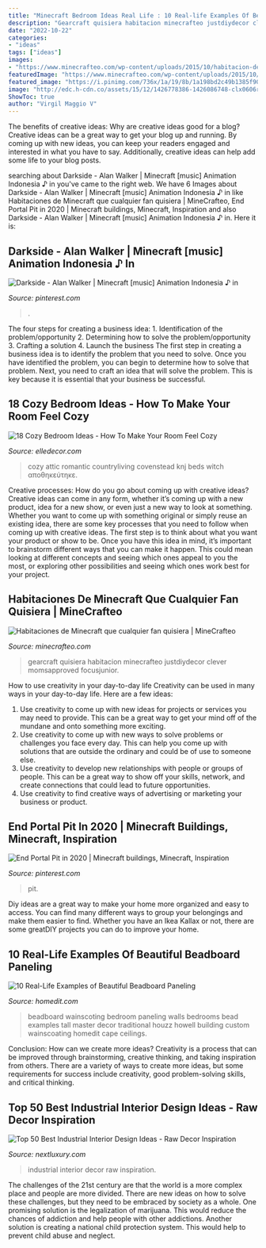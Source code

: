 ```yaml
---
title: "Minecraft Bedroom Ideas Real Life : 10 Real-life Examples Of Beautiful Beadboard Paneling"
description: "Gearcraft quisiera habitacion minecrafteo justdiydecor clever momsapproved focusjunior"
date: "2022-10-22"
categories:
- "ideas"
tags: ["ideas"]
images:
- "https://www.minecrafteo.com/wp-content/uploads/2015/10/habitacion-decorada-minecraft-2.jpg"
featuredImage: "https://www.minecrafteo.com/wp-content/uploads/2015/10/habitacion-decorada-minecraft-2.jpg"
featured_image: "https://i.pinimg.com/736x/1a/19/8b/1a198bd2c49b1385f9040fe60cb1449a.jpg"
image: "http://edc.h-cdn.co/assets/15/12/1426778386-1426086748-clx0606rooney001.jpg"
ShowToc: true
author: "Virgil Maggio V"
---
```



The benefits of creative ideas: Why are creative ideas good for a blog?
Creative ideas can be a great way to get your blog up and running. By coming up with new ideas, you can keep your readers engaged and interested in what you have to say. Additionally, creative ideas can help add some life to your blog posts.

	

		
searching about Darkside - Alan Walker | Minecraft [music] Animation Indonesia ♪ in you've came to the right web. We have 6 Images about Darkside - Alan Walker | Minecraft [music] Animation Indonesia ♪ in like Habitaciones de Minecraft que cualquier fan quisiera | MineCrafteo, End Portal Pit in 2020 | Minecraft buildings, Minecraft, Inspiration and also Darkside - Alan Walker | Minecraft [music] Animation Indonesia ♪ in. Here it is:
		
    
## Darkside - Alan Walker | Minecraft [music] Animation Indonesia ♪ In

<img loading=lazy src="https://i.pinimg.com/736x/1a/19/8b/1a198bd2c49b1385f9040fe60cb1449a.jpg" onerror="this.onerror=null;this.src='https://tse2.mm.bing.net/th?id=OIP.WbtoHRoaDa_xpI0ym9PGGQHaEK&amp;pid=15.1';" alt="Darkside - Alan Walker | Minecraft [music] Animation Indonesia ♪ in">

_Source: pinterest.com_

>. 

	

The four steps for creating a business idea: 1. Identification of the problem/opportunity 2. Determining how to solve the problem/opportunity 3. Crafting a solution 4. Launch the business
The first step in creating a business idea is to identify the problem that you need to solve. Once you have identified the problem, you can begin to determine how to solve that problem. Next, you need to craft an idea that will solve the problem. This is key because it is essential that your business be successful.

    
## 18 Cozy Bedroom Ideas - How To Make Your Room Feel Cozy

<img loading=lazy src="http://edc.h-cdn.co/assets/15/12/1426778386-1426086748-clx0606rooney001.jpg" onerror="this.onerror=null;this.src='https://tse4.mm.bing.net/th?id=OIP.c105aEnkaV3W-ivUY8OFbAHaLH&amp;pid=15.1';" alt="18 Cozy Bedroom Ideas - How To Make Your Room Feel Cozy">

_Source: elledecor.com_

>cozy attic romantic countryliving covenstead knj beds witch αποθηκεύτηκε. 

	

Creative processes: How do you go about coming up with creative ideas?
Creative ideas can come in any form, whether it’s coming up with a new product, idea for a new show, or even just a new way to look at something. Whether you want to come up with something original or simply reuse an existing idea, there are some key processes that you need to follow when coming up with creative ideas. 
The first step is to think about what you want your product or show to be. Once you have this idea in mind, it’s important to brainstorm different ways that you can make it happen. This could mean looking at different concepts and seeing which ones appeal to you the most, or exploring other possibilities and seeing which ones work best for your project.

    
## Habitaciones De Minecraft Que Cualquier Fan Quisiera | MineCrafteo

<img loading=lazy src="https://www.minecrafteo.com/wp-content/uploads/2015/10/habitacion-decorada-minecraft-2.jpg" onerror="this.onerror=null;this.src='https://tse1.mm.bing.net/th?id=OIP.NxGsHvFV2aNl9F0fQk58sgHaE7&amp;pid=15.1';" alt="Habitaciones de Minecraft que cualquier fan quisiera | MineCrafteo">

_Source: minecrafteo.com_

>gearcraft quisiera habitacion minecrafteo justdiydecor clever momsapproved focusjunior. 

	

How to use creativity in your day-to-day life
Creativity can be used in many ways in your day-to-day life. Here are a few ideas: 
1. Use creativity to come up with new ideas for projects or services you may need to provide. This can be a great way to get your mind off of the mundane and onto something more exciting. 
2. Use creativity to come up with new ways to solve problems or challenges you face every day. This can help you come up with solutions that are outside the ordinary and could be of use to someone else. 
3. Use creativity to develop new relationships with people or groups of people. This can be a great way to show off your skills, network, and create connections that could lead to future opportunities. 
4. Use creativity to find creative ways of advertising or marketing your business or product.

    
## End Portal Pit In 2020 | Minecraft Buildings, Minecraft, Inspiration

<img loading=lazy src="https://i.pinimg.com/736x/24/47/d1/2447d17c9dfd1adf0f0433dacabdb6f7.jpg" onerror="this.onerror=null;this.src='https://tse4.mm.bing.net/th?id=OIP.VF91dxMyBqRNmLXuvjacPgHaEK&amp;pid=15.1';" alt="End Portal Pit in 2020 | Minecraft buildings, Minecraft, Inspiration">

_Source: pinterest.com_

>pit. 

	

Diy ideas are a great way to make your home more organized and easy to access. You can find many different ways to group your belongings and make them easier to find. Whether you have an Ikea Kallax or not, there are some greatDIY projects you can do to improve your home.

    
## 10 Real-Life Examples Of Beautiful Beadboard Paneling

<img loading=lazy src="http://cdn.homedit.com/wp-content/uploads/2015/02/master-bedroom-white-beadboard-and-black-furniture.jpg" onerror="this.onerror=null;this.src='https://tse4.mm.bing.net/th?id=OIP.IjaTC08lktCNDSeOrOepJgHaKi&amp;pid=15.1';" alt="10 Real-Life Examples of Beautiful Beadboard Paneling">

_Source: homedit.com_

>beadboard wainscoting bedroom paneling walls bedrooms bead examples tall master decor traditional houzz howell building custom wainscoating homedit cape ceilings. 

	

Conclusion: How can we create more ideas?
Creativity is a process that can be improved through brainstorming, creative thinking, and taking inspiration from others. There are a variety of ways to create more ideas, but some requirements for success include creativity, good problem-solving skills, and critical thinking.

    
## Top 50 Best Industrial Interior Design Ideas - Raw Decor Inspiration

<img loading=lazy src="http://nextluxury.com/wp-content/uploads/industrial-design-home-interior.jpg" onerror="this.onerror=null;this.src='https://tse3.mm.bing.net/th?id=OIP.Cl3erX0N0BSZsYaO7cs89wHaLH&amp;pid=15.1';" alt="Top 50 Best Industrial Interior Design Ideas - Raw Decor Inspiration">

_Source: nextluxury.com_

>industrial interior decor raw inspiration. 

	

The challenges of the 21st century are that the world is a more complex place and people are more divided. There are new ideas on how to solve these challenges, but they need to be embraced by society as a whole. One promising solution is the legalization of marijuana. This would reduce the chances of addiction and help people with other addictions. Another solution is creating a national child protection system. This would help to prevent child abuse and neglect.

